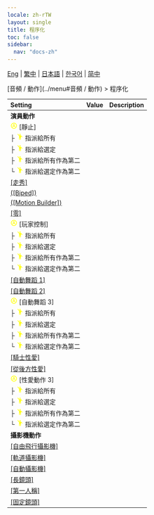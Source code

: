 ```yaml
---
locale: zh-rTW
layout: single
title: 程序化
toc: false
sidebar:
  nav: "docs-zh"
---
```

[Eng](/dancexr/menu/2025.4/motion/procedural) | [繁中](/tw/dancexr/menu/2025.4/motion/procedural) | [日本語](/jp/dancexr/menu/2025.4/motion/procedural) | [한국어](/kr/dancexr/menu/2025.4/motion/procedural) | [简中](/zh/dancexr/menu/2025.4/motion/procedural)

[音頻 / 動作](../menu#音頻 / 動作) > 程序化



| Setting | Value | Description |
| :--- | --- | :--- |
|<nobr> <b>演員動作</b></nobr>|| 
|<nobr><img src="/images/icon/ic_auto_round.png" alt="auto round icon"/> [靜止]</nobr>|| 
|<nobr>├&nbsp;<img src="/images/icon/ic_motion.png" alt="motion icon"/> 指派給所有</nobr>|| 
|<nobr>├&nbsp;<img src="/images/icon/ic_motion.png" alt="motion icon"/> 指派給選定</nobr>|| 
|<nobr>├&nbsp;<img src="/images/icon/ic_motion.png" alt="motion icon"/> 指派給所有作為第二</nobr>|| 
|<nobr>└&nbsp;<img src="/images/icon/ic_motion.png" alt="motion icon"/> 指派給選定作為第二</nobr>|| 
| [[走秀]](catwalk) |
| [([Biped])](biped) |
| [([Motion Builder])](motion_builder) |
| [[零]](zero) |
|<nobr><img src="/images/icon/ic_auto_round.png" alt="auto round icon"/> [玩家控制]</nobr>|| 
|<nobr>├&nbsp;<img src="/images/icon/ic_motion.png" alt="motion icon"/> 指派給所有</nobr>|| 
|<nobr>├&nbsp;<img src="/images/icon/ic_motion.png" alt="motion icon"/> 指派給選定</nobr>|| 
|<nobr>├&nbsp;<img src="/images/icon/ic_motion.png" alt="motion icon"/> 指派給所有作為第二</nobr>|| 
|<nobr>└&nbsp;<img src="/images/icon/ic_motion.png" alt="motion icon"/> 指派給選定作為第二</nobr>|| 
| [[自動舞蹈 1]](auto_dance_1) |
| [[自動舞蹈 2]](auto_dance_2) |
|<nobr><img src="/images/icon/ic_auto_round.png" alt="auto round icon"/> [自動舞蹈 3]</nobr>|| 
|<nobr>├&nbsp;<img src="/images/icon/ic_motion.png" alt="motion icon"/> 指派給所有</nobr>|| 
|<nobr>├&nbsp;<img src="/images/icon/ic_motion.png" alt="motion icon"/> 指派給選定</nobr>|| 
|<nobr>├&nbsp;<img src="/images/icon/ic_motion.png" alt="motion icon"/> 指派給所有作為第二</nobr>|| 
|<nobr>└&nbsp;<img src="/images/icon/ic_motion.png" alt="motion icon"/> 指派給選定作為第二</nobr>|| 
| [[騎士性愛]](cowgirl_sex) |
| [[從後方性愛]](sex_from_behind) |
|<nobr><img src="/images/icon/ic_auto_round.png" alt="auto round icon"/> [性愛動作 3]</nobr>|| 
|<nobr>├&nbsp;<img src="/images/icon/ic_motion.png" alt="motion icon"/> 指派給所有</nobr>|| 
|<nobr>├&nbsp;<img src="/images/icon/ic_motion.png" alt="motion icon"/> 指派給選定</nobr>|| 
|<nobr>├&nbsp;<img src="/images/icon/ic_motion.png" alt="motion icon"/> 指派給所有作為第二</nobr>|| 
|<nobr>└&nbsp;<img src="/images/icon/ic_motion.png" alt="motion icon"/> 指派給選定作為第二</nobr>|| 
|<nobr> <b>攝影機動作</b></nobr>|| 
| [[自由飛行攝影機]](freefly_cam) |
| [[軌道攝影機]](orbit_cam) |
| [[自動攝影機]](auto_cam) |
| [[長鏡頭]](long_take) |
| [[第一人稱]](first_person) |
| [[固定鏡頭]](fixed_camera) |
